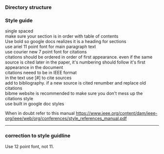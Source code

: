 ### Directory structure
### Style guide
single spaced  
make sure your section is in order with table of contents  
Use bold so google docs realizes it is a heading for sections  
use ariel 11 point font for main paragraph text  
use courier new 7 point font for citations  
citations should be ordered in order of first appearance. even if the same source is cited later in the paper, it's numbering should follow it's first appearance in the document  
citations neeed to be in IEEE format  
in the text use [#] to cite sources  
add to bibliography. if a new source is cited renumber and replace old citations  
bibme website is recommended to make sure you don't mess up the citations style  
use built in google doc styles  

When in doubt refer to this manual https://www.ieee.org/content/dam/ieee-org/ieee/web/org/conferences/style_references_manual.pdf  

----
### correction to style guidline
Use 12 point font, not 11.
